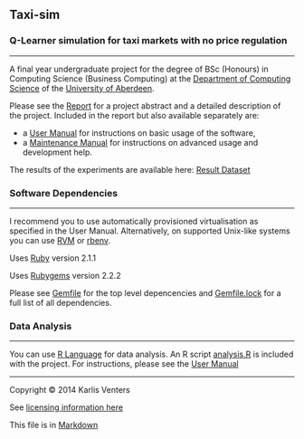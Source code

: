 ## Taxi-sim
### Q-Learner simulation for taxi markets with no price regulation
------------------
A final year undergraduate project for the degree of BSc (Honours) in Computing Science (Business Computing) at the [Department of Computing Science] of the [University of Aberdeen].

Please see the [Report] for a project abstract and a detailed description of the project. Included in the report but also available separately are:

- a [User Manual] for instructions on basic usage of the software,
- a [Maintenance Manual] for instructions on advanced usage and development help.

The results of the experiments are available here: [Result Dataset]

### Software Dependencies
-------------------------

I recommend you to use automatically provisioned virtualisation as specified in the User Manual. Alternatively, on supported Unix-like systems you can use [RVM] or [rbenv].

Uses [Ruby] version 2.1.1

Uses [Rubygems] version 2.2.2

Please see [Gemfile] for the top level depencencies and [Gemfile.lock] for a full list of all dependencies.

### Data Analysis
-----------------

You can use [R Language] for data analysis. An R script [analysis.R] is included with the project. For instructions, please see the [User Manual]


-----------------------

Copyright © 2014 Karlis Venters

See [licensing information here](LICENSE.md)

This file is in [Markdown]

[analysis.R]: (analysis.R) 
[Gemfile]: (Gemfile)
[Gemfile.lock]: (Gemfile.lock)
[Maintenance Manual]: Maintenance_Manual.pdf
[Report]: Report.pdf
[User Manual]: User_Manual.pdf

[Department of Computing Science]: http://www.abdn.ac.uk/ncs/departments/computing-science
[Markdown]: http://daringfireball.net/projects/markdown/
[rbenv]: https://github.com/sstephenson/rbenv
[Result Dataset]: https://db.tt/zYPt09CL
[R Language]: http://www.r-project.org/
[Ruby]: https://www.ruby-lang.org/en/
[Rubygems]: http://rubygems.org/
[RVM]: http://rvm.io/
[University of Aberdeen]: http://abdn.ac.uk/
